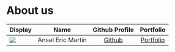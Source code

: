 # About us

Display |       Name        |             Github Profile             | Portfolio 
--------|:-----------------:|:--------------------------------------:|:---------:
![](https://via.placeholder.com/100.png?text=Photo) | Ansel Eric Martin | [Github](https://github.com/cirelesna) | [Portfolio](docs/team/johndoe.md)

